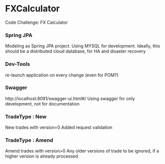 # FXCalculator
Code Challenge: FX Calculator

### Spring JPA
Modeling as Spring JPA project.
Using MYSQL for development. Ideally, this should be a distributed cloud database, for HA and disaster recovery 

### Dev-Tools 
re-launch application on every change (even for POM?)

### Swagger
http://localhost:8091/swagger-ui.html#/
Using swagger for only development, not for documentation

### TradeType : New
New trades with version=0
Added request validation

### TradeType : Amend
Amend trades with version>0
Any older versions of trade to be ignored, if a higher version is already processed

